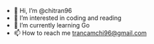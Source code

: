 - 👋 Hi, I’m @chitran96
- 👀 I’m interested in coding and reading
- 🌱 I’m currently learning Go
- 📫 How to reach me trancamchi96@gmail.com

<!---
chitran96/chitran96 is a ✨ special ✨ repository because its `README.md` (this file) appears on your GitHub profile.
You can click the Preview link to take a look at your changes.
--->
